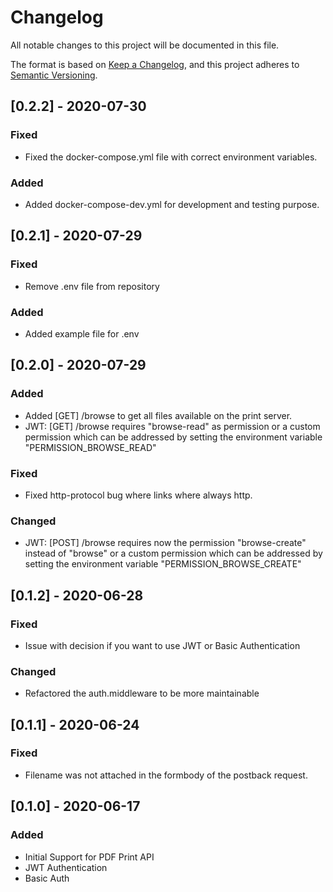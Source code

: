# Changelog
All notable changes to this project will be documented in this file.

The format is based on [Keep a Changelog](https://keepachangelog.com/en/1.0.0/),
and this project adheres to [Semantic Versioning](https://semver.org/spec/v2.0.0.html).

## [0.2.2] - 2020-07-30
### Fixed
- Fixed the docker-compose.yml file with correct environment variables.

### Added
- Added docker-compose-dev.yml for development and testing purpose.

## [0.2.1] - 2020-07-29
### Fixed
- Remove .env file from repository

### Added
- Added example file for .env

## [0.2.0] - 2020-07-29
### Added
- Added [GET] /browse to get all files available on the print server.
- JWT: [GET] /browse requires "browse-read" as permission or a custom permission which can be addressed by setting the environment variable "PERMISSION_BROWSE_READ"

### Fixed
- Fixed http-protocol bug where links where always http.

### Changed
- JWT: [POST] /browse requires now the permission "browse-create" instead of "browse" or a custom permission which can be addressed by setting the environment variable "PERMISSION_BROWSE_CREATE"


## [0.1.2] - 2020-06-28
### Fixed
- Issue with decision if you want to use JWT or Basic Authentication
### Changed
- Refactored the auth.middleware to be more maintainable

## [0.1.1] - 2020-06-24
### Fixed
- Filename was not attached in the formbody  of the postback request.

## [0.1.0] - 2020-06-17
### Added
- Initial Support for PDF Print API 
- JWT Authentication
- Basic Auth